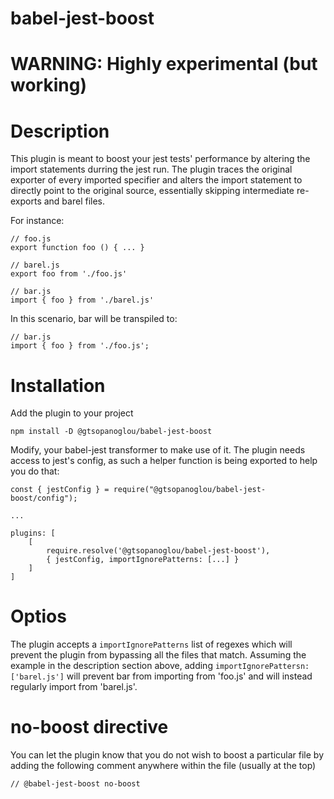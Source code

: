 # babel-jest-boost

# WARNING: Highly experimental (but working)

# Description

This plugin is meant to boost your jest tests' performance by altering the import statements durring the jest run. The plugin traces the original exporter of every imported specifier and alters the import statement to directly point to the original source, essentially skipping intermediate re-exports and barel files.

For instance:

```
// foo.js
export function foo () { ... }

// barel.js
export foo from './foo.js'

// bar.js
import { foo } from './barel.js'
```

In this scenario, bar will be transpiled to:

```
// bar.js
import { foo } from './foo.js';
```

# Installation

Add the plugin to your project

```
npm install -D @gtsopanoglou/babel-jest-boost
```

Modify, your babel-jest transformer to make use of it. The plugin needs access to jest's config, as such a helper function is being exported to help you do that:

```
const { jestConfig } = require("@gtsopanoglou/babel-jest-boost/config");

...

plugins: [
    [
        require.resolve('@gtsopanoglou/babel-jest-boost'),
        { jestConfig, importIgnorePatterns: [...] }
    ]
]
```

# Optios

The plugin accepts a `importIgnorePatterns` list of regexes which will prevent the plugin from bypassing all the files that match. Assuming the example in the description section above, adding `importIgnorePattersn: ['barel.js']` will prevent bar from importing from 'foo.js' and will instead regularly import from 'barel.js'.

# no-boost directive

You can let the plugin know that you do not wish to boost a particular file by adding the following comment anywhere within the file (usually at the top)

```
// @babel-jest-boost no-boost
```

